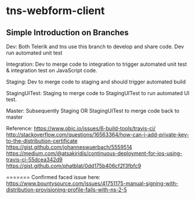 # tns-webform-client

Simple Introduction on Branches
------
Dev: Both Telerik and tns use this branch to develop and share code. Dev run automated unit test

Integration: Dev to merge code to integration to trigger automated unit test & integration test on JavaScript code.

Staging: Dev to merge code to staging and should trigger automated build

StagingUITest: Staging to merge code to StagingUITest to run automated UI test.

Master: Subsequently Staging OR StagingUITest to merge code back to master


Reference:
https://www.objc.io/issues/6-build-tools/travis-ci/
http://stackoverflow.com/questions/16563364/how-can-i-add-private-key-to-the-distribution-certificate
https://gist.github.com/johanneswuerbach/5559514
https://medium.com/@atsakiridis/continuous-deployment-for-ios-using-travis-ci-55dcea342d9
https://gist.github.com/phatblat/0dd175b406cf2f3fbfc9


=======
Confirmed faced issue here:
https://www.bountysource.com/issues/41751175-manual-signing-with-distribution-provisioning-profile-fails-with-ns-2-5
